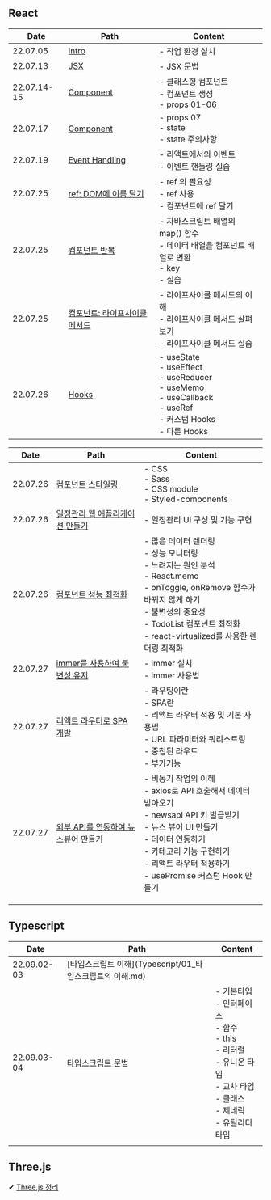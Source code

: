 ## React

| Date        | Path                                                   | Content                                                      |
| ----------- | ------------------------------------------------------ | ------------------------------------------------------------ |
| 22.07.05    | [intro](React/00_intro.md)                             | - 작업 환경 설치                                             |
| 22.07.13    | [JSX](React/01_JSX.md)                                 | - JSX 문법                                                   |
| 22.07.14-15 | [Component](React/02_component.md)                     | - 클래스형 컴포넌트<br/>- 컴포넌트 생성<br/>- props 01-06    |
| 22.07.17    | [Component](React/02_component.md)                     | - props 07<br/>- state<br/>- state 주의사항                  |
| 22.07.19    | [Event Handling](React/03_EventHandling.md)            | - 리액트에서의 이벤트<br />- 이벤트 핸들링 실습              |
| 22.07.25    | [ref: DOM에 이름 달기](React/04_ref.md)                | - ref 의 필요성<br />- ref 사용<br />- 컴포넌트에 ref 달기   |
| 22.07.25    | [컴포넌트 반복](React/05_Component반복.md)             | - 자바스크립트 배열의 map() 함수<br />- 데이터 배열을 컴포넌트 배열로 변환<br />- key<br />- 실습 |
| 22.07.25    | [컴포넌트: 라이프사이클 메서드](React/06_LifeCycle.md) | - 라이프사이클 메서드의 이해<br />- 라이프사이클 메서드 살펴보기<br />- 라이프사이클 메서드 실습 |
| 22.07.26    | [Hooks](React/07_Hooks.md)                             | - useState<br />- useEffect<br />- useReducer<br />- useMemo<br />- useCallback<br />- useRef<br />- 커스텀 Hooks<br />- 다른 Hooks |

| Date     | Path                                                         | Content                                                      |
| -------- | ------------------------------------------------------------ | ------------------------------------------------------------ |
| 22.07.26 | [컴포넌트 스타일링](React/08_ComponentStyling.md)            | - CSS<br />- Sass<br />- CSS module<br />- Styled-components |
| 22.07.26 | [일정관리 웹 애플리케이션 만들기](React/09_Schedule.md)      | - 일정관리 UI 구성 및 기능 구현                              |
| 22.07.26 | [컴포넌트 성능 최적화](React/10_컴포넌트성능최적화.md)       | - 많은 데이터 렌더링<br />- 성능 모니터링<br />- 느려지는 원인 분석<br />- React.memo<br />- onToggle, onRemove 함수가 바뀌지 않게 하기<br />- 불변성의 중요성<br />- TodoList  컴포넌트 최적화<br />- react-virtualized를 사용한 렌더링 최적화 |
| 22.07.27 | [immer를 사용하여 불변성 유지](React/11_immer.md)            | - immer 설치<br />- immer 사용법                             |
| 22.07.27 | [리액트 라우터로 SPA 개발](React/12_ReactRouter.md)          | - 라우팅이란<br />- SPA란<br />- 리액트 라우터 적용 및 기본 사용법<br />- URL 파라미터와 쿼리스트링<br />- 중첩된 라우트<br />- 부가기능 |
| 22.07.27 | [외부 API를 연동하여 뉴스뷰어 만들기](React/13_외부API연동.md) | - 비동기 작업의 이헤<br />- axios로 API 호출해서 데이터 받아오기<br />- newsapi API 키 발급받기<br />- 뉴스 뷰어 UI 만들기<br />- 데이터 연동하기<br />- 카테고리 기능 구현하기<br />- 리액트 라우터 적용하기<br />- usePromise 커스텀 Hook 만들기 |
|          |                                                              |                                                              |
|          |                                                              |                                                              |
|          |                                                              |                                                              |





## Typescript

| Date        | Path                                                      | Content                                                      |
| ----------- | --------------------------------------------------------- | ------------------------------------------------------------ |
| 22.09.02-03 | [타입스크립트 이해](Typescript/01_타입스크립트의 이해.md) |                                                              |
| 22.09.03-04 | [타입스크립트 문법](Typescript/00_grammer.md)             | - 기본타입<br />- 인터페이스<br />- 함수<br />- this<br />- 리터럴<br />- 유니온 타입<br />- 교차 타입<br />- 클래스 <br />- 제네릭<br />- 유틸리티 타입 |
|             |                                                           |                                                              |



## Three.js

✔  [Three.js 정리](Three.js/README.md)

